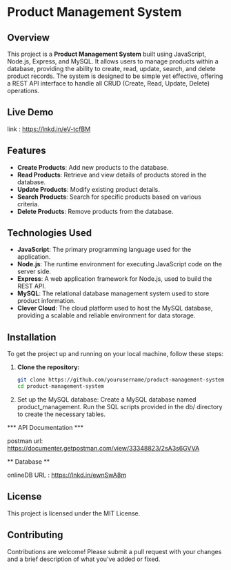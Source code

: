 
# Product Management System

## Overview

This project is a **Product Management System** built using JavaScript, Node.js, Express, and MySQL. It allows users to manage products within a database, providing the ability to create, read, update, search, and delete product records. The system is designed to be simple yet effective, offering a REST API interface to handle all CRUD (Create, Read, Update, Delete) operations.

## Live Demo 

link : https://lnkd.in/eV-tcfBM

## Features

- **Create Products**: Add new products to the database.
- **Read Products**: Retrieve and view details of products stored in the database.
- **Update Products**: Modify existing product details.
- **Search Products**: Search for specific products based on various criteria.
- **Delete Products**: Remove products from the database.

## Technologies Used

- **JavaScript**: The primary programming language used for the application.
- **Node.js**: The runtime environment for executing JavaScript code on the server side.
- **Express**: A web application framework for Node.js, used to build the REST API.
- **MySQL**: The relational database management system used to store product information.
- **Clever Cloud**: The cloud platform used to host the MySQL database, providing a scalable and reliable environment for data storage.

## Installation

To get the project up and running on your local machine, follow these steps:

1. **Clone the repository:**
   ```bash
   git clone https://github.com/yourusername/product-management-system.git
   cd product-management-system

2. Set up the MySQL database:
Create a MySQL database named product_management.
Run the SQL scripts provided in the db/ directory to create the necessary tables.


*** API Documentation ***

postman url: https://documenter.getpostman.com/view/33348823/2sA3s6GVVA

** Database **

onlineDB URL : https://lnkd.in/ewnSwA8m

## License
This project is licensed under the MIT License.

## Contributing
Contributions are welcome! Please submit a pull request with your changes and a brief description of what you've added or fixed.
